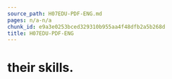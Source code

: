 ```yaml
---
source_path: H07EDU-PDF-ENG.md
pages: n/a-n/a
chunk_id: e9a3e0253bced329310b955aa4f48dfb2a5b268d
title: H07EDU-PDF-ENG
---
```

# their skills.
